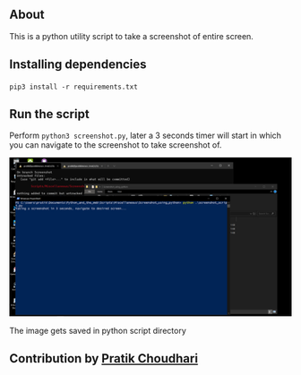 ## About

This is a python utility script to take a screenshot of entire screen.

## Installing dependencies

`pip3 install -r requirements.txt`

## Run the script

Perform `python3 screenshot.py`, later a 3 seconds timer will start in which you can navigate to the screenshot to take screenshot of.

<p align = "center">
  <img src = 'Screenshot.png' alt = 'sample'>
</p>  
The image gets saved in python script directory

## Contribution by [Pratik Choudhari](https://www.github.com/pratik-choudhari)
